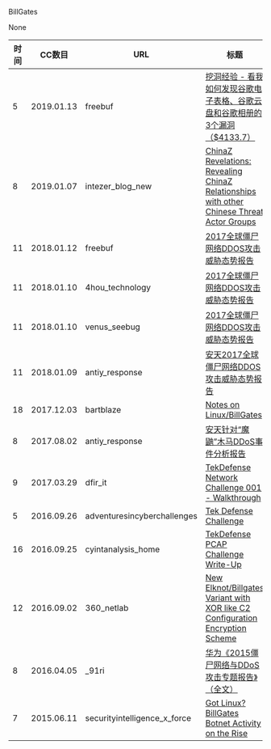 BillGates

None

| 时间 | CC数目 | URL | 标题 |
| ---- | ----- | --- | --- |
| 5 | 2019.01.13 | freebuf | [挖洞经验 - 看我如何发现谷歌电子表格、谷歌云盘和谷歌相册的3个漏洞（$4133.7）](https://www.freebuf.com/vuls/192342.html) |
| 8 | 2019.01.07 | intezer_blog_new | [ChinaZ Revelations: Revealing ChinaZ Relationships with other Chinese Threat Actor Groups](https://www.intezer.com/blog-chinaz-relations/) |
| 11 | 2018.01.12 | freebuf | [2017全球僵尸网络DDOS攻击威胁态势报告](http://www.freebuf.com/articles/paper/159800.html) |
| 11 | 2018.01.10 | 4hou_technology | [2017全球僵尸网络DDOS攻击威胁态势报告](http://www.4hou.com/technology/9866.html) |
| 11 | 2018.01.10 | venus_seebug | [2017全球僵尸网络DDOS攻击威胁态势报告](https://paper.seebug.org/502/) |
| 11 | 2018.01.09 | antiy_response | [安天2017全球僵尸网络DDOS攻击威胁态势报告](http://www.antiy.com/response/Antiy-Global-Botnet-DDoS-Attack-Threat-Report-2017.html) |
| 18 | 2017.12.03 | bartblaze | [Notes on Linux/BillGates](https://bartblaze.blogspot.com/2017/12/notes-on-linuxbillgates.html) |
| 8 | 2017.08.02 | antiy_response | [安天针对“魔鼬”木马DDoS事件分析报告](http://www.antiy.com/response/weasel.html) |
| 9 | 2017.03.29 | dfir_it | [TekDefense Network Challenge 001 - Walkthrough](https://dfir.it/blog/2017/03/29/tekdefense-network-challenge-001-walkthrough/) |
| 5 | 2016.09.26 | adventuresincyberchallenges | [Tek Defense Challenge](https://adventuresincyberchallenges.blogspot.com/2016/09/tek-defense-challenge.html) |
| 16 | 2016.09.25 | cyintanalysis_home | [TekDefense PCAP Challenge Write-Up](http://www.cyintanalysis.com/tekdefense-pcap-challenge-write-up/) |
| 12 | 2016.09.02 | 360_netlab | [New Elknot/Billgates Variant with XOR like C2 Configuration Encryption Scheme](http://blog.netlab.360.com/new-elknot-billgates-variant-with-xor-like-c2-configuration-encryption-scheme/) |
| 8 | 2016.04.05 | _91ri | [华为《2015僵尸网络与DDoS攻击专题报告》（全文）](http://www.91ri.org/15523.html) |
| 7 | 2015.06.11 | securityintelligence_x_force | [Got Linux? BillGates Botnet Activity on the Rise](https://securityintelligence.com/got-linux-billgates-botnet-activity-on-the-rise/) |

